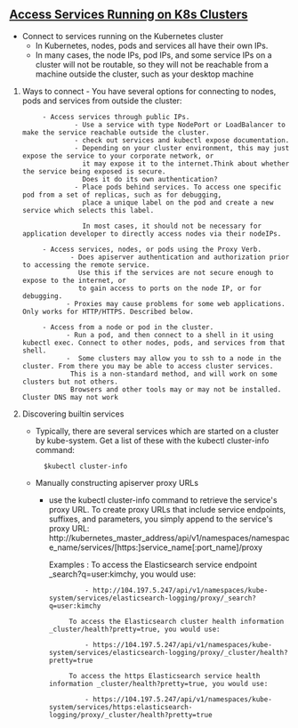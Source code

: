 
## [Access Services Running on K8s Clusters](https://kubernetes.io/docs/tasks/administer-cluster/access-cluster-services/)


- Connect to services running on the Kubernetes cluster
    - In Kubernetes, nodes, pods and services all have their own IPs. 
    -  In many cases, the node IPs, pod IPs, and some service IPs on a cluster will not be routable, 
       so they will not be reachable from a machine outside the cluster, such as your desktop machine


1. Ways to connect
        - You have several options for connecting to nodes, pods and services from outside the cluster:

            - Access services through public IPs.
                    - Use a service with type NodePort or LoadBalancer to make the service reachable outside the cluster. 
                    - check out services and kubectl expose documentation.
                    - Depending on your cluster environment, this may just expose the service to your corporate network, or 
                      it may expose it to the internet.Think about whether the service being exposed is secure. 
                      Does it do its own authentication?
                    - Place pods behind services. To access one specific pod from a set of replicas, such as for debugging, 
                      place a unique label on the pod and create a new service which selects this label.
                      
                      In most cases, it should not be necessary for application developer to directly access nodes via their nodeIPs.

            - Access services, nodes, or pods using the Proxy Verb.
                   - Does apiserver authentication and authorization prior to accessing the remote service. 
                     Use this if the services are not secure enough to expose to the internet, or 
                     to gain access to ports on the node IP, or for debugging.
                  - Proxies may cause problems for some web applications. Only works for HTTP/HTTPS. Described below.

            - Access from a node or pod in the cluster.
                  - Run a pod, and then connect to a shell in it using kubectl exec. Connect to other nodes, pods, and services from that shell.
                  -  Some clusters may allow you to ssh to a node in the cluster. From there you may be able to access cluster services. 
                   This is a non-standard method, and will work on some clusters but not others. 
                   Browsers and other tools may or may not be installed. Cluster DNS may not work

2. Discovering builtin services 
    - Typically, there are several services which are started on a cluster by kube-system. 
      Get a list of these with the kubectl cluster-info command:

            $kubectl cluster-info

   - Manually constructing apiserver proxy URLs        
     - use the kubectl cluster-info command to retrieve the service's proxy URL. 
       To create proxy URLs that include service endpoints, suffixes, and parameters, 
       you simply append to the service's proxy URL: 
       http://kubernetes_master_address/api/v1/namespaces/namespace_name/services/[https:]service_name[:port_name]/proxy 

       Examples :
                To access the Elasticsearch service endpoint _search?q=user:kimchy, you would use:

                    - http://104.197.5.247/api/v1/namespaces/kube-system/services/elasticsearch-logging/proxy/_search?q=user:kimchy
                
                To access the Elasticsearch cluster health information _cluster/health?pretty=true, you would use:

                    - https://104.197.5.247/api/v1/namespaces/kube-system/services/elasticsearch-logging/proxy/_cluster/health?pretty=true

                To access the https Elasticsearch service health information _cluster/health?pretty=true, you would use:

                    - https://104.197.5.247/api/v1/namespaces/kube-system/services/https:elasticsearch-logging/proxy/_cluster/health?pretty=true


```